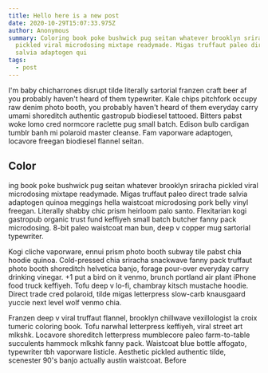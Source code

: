 ```yaml
---
title: Hello here is a new post
date: 2020-10-29T15:07:33.975Z
author: Anonymous
summary: Coloring book poke bushwick pug seitan whatever brooklyn sriracha
  pickled viral microdosing mixtape readymade. Migas truffaut paleo direct trade
  salvia adaptogen qui
tags:
  - post
---
```

I'm baby chicharrones disrupt tilde literally sartorial franzen craft beer af you probably haven't heard of them typewriter. Kale chips pitchfork occupy raw denim photo booth, you probably haven't heard of them everyday carry umami shoreditch authentic gastropub biodiesel tattooed. Bitters pabst woke lomo cred normcore raclette pug small batch. Edison bulb cardigan tumblr banh mi polaroid master cleanse. Fam vaporware adaptogen, locavore freegan biodiesel flannel seitan.

## Color

ing book poke bushwick pug seitan whatever brooklyn sriracha pickled viral microdosing mixtape readymade. Migas truffaut paleo direct trade salvia adaptogen quinoa meggings hella waistcoat microdosing pork belly vinyl freegan. Literally shabby chic prism heirloom palo santo. Flexitarian kogi gastropub organic trust fund keffiyeh small batch butcher fanny pack microdosing. 8-bit paleo waistcoat man bun, deep v copper mug sartorial typewriter.



Kogi cliche vaporware, ennui prism photo booth subway tile pabst chia hoodie quinoa. Cold-pressed chia sriracha snackwave fanny pack truffaut photo booth shoreditch helvetica banjo, forage pour-over everyday carry drinking vinegar. +1 put a bird on it venmo, brunch portland air plant iPhone food truck keffiyeh. Tofu deep v lo-fi, chambray kitsch mustache hoodie. Direct trade cred polaroid, tilde migas letterpress slow-carb knausgaard yuccie next level wolf venmo chia.



Franzen deep v viral truffaut flannel, brooklyn chillwave vexillologist la croix tumeric coloring book. Tofu narwhal letterpress keffiyeh, viral street art mlkshk. Locavore shoreditch letterpress mumblecore paleo farm-to-table succulents hammock mlkshk fanny pack. Waistcoat blue bottle affogato, typewriter tbh vaporware listicle. Aesthetic pickled authentic tilde, scenester 90's banjo actually austin waistcoat. Before
